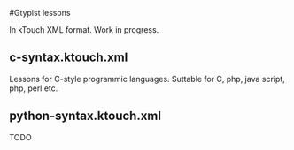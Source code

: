 #Gtypist lessons

In kTouch XML format.
Work in progress.

## c-syntax.ktouch.xml

Lessons for C-style programmic languages.
Suttable for C, php, java script, php, perl etc.

## python-syntax.ktouch.xml

TODO
